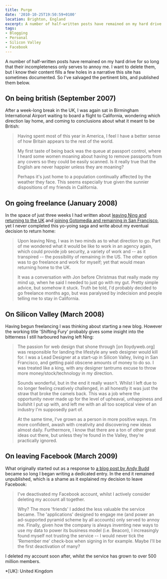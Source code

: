 ```yaml
---
title: Purge
date: '2010-10-25T19:50:59+0100'
location: Brighton, England
excerpt: A number of half-written posts have remained on my hard drive for so long that their incompleteness only serves to annoy me. So I've salvaged the pertinent bits and published them here.
tags:
- Blogging
- Personal
- Silicon Valley
- Facebook
---
```

A number of half-written posts have remained on my hard drive for so long that their incompleteness only serves to annoy me. I want to delete them, but I know their content fills a few holes in a narrative this site has sometimes documented. So I've salvaged the pertinent bits, and published them below.

## On being british (September 2007)

After a week-long break in the UK, I was again sat in Birmingham International Airport waiting to board a flight to California, wondering which direction lay home, and coming to conclusions about what it meant to be British:

> Having spent most of this year in America, I feel I have a better sense of how Britain appears to the rest of the world.
>
> My first taste of being back was the queue at passport control, where I heard some women moaning about having to remove passports from any covers so they could be easily scanned. Is it really true that the English are never happier unless they are moaning?
>
> Perhaps it's just home to a population continually affected by the weather they face. This seems especially true given the sunnier dispositions of my friends in California.

## On going freelance (January 2008)

In the space of just three weeks I had written about [leaving Ning and returning to the UK][1] and [joining Gotomedia and remaining in San Francisco][2], yet I never completed this yo-yoing saga and write about my eventual decision to return home:

> Upon leaving Ning, I was in two minds as to what direction to go. Part of me wondered what it would be like to work in an agency again, which could provide job security, a variety of work and -- as it transpired -- the possibility of remaining in the US. The other option was to go freelance and work for myself; yet that would mean returning home to the UK.
>
> It was a conversation with Jon before Christmas that really made my mind up, when he said I needed to just go with my gut. Pretty simple advice, but somehow it stuck. Truth be told, I'd probably decided to go freelance months ago, but was paralysed by indecision and people telling me to stay in California.

## On Silicon Valley (March 2008)

Having begun freelancing I was thinking about starting a new blog. However the working title 'Shifting Fury' probably gives some insight into the bitterness I still harboured having left Ning:

> The passion for web design that shone through [on lloydyweb.org] was responsible for landing the lifestyle any web designer would kill for. I was a Lead Designer at a start-up in Silicon Valley, living in San Francisco, and getting paid obscene amounts of money to do so. I was treated like a king, with any designer tantrums excuse to throw more money/stock/technology in my direction.
>
> Sounds wonderful, but in the end it really wasn't. Whilst I left due to no longer feeling creatively challenged, in all honestly it was just the straw that broke the camels back. This was a job where the opportunity never made up for the level of upheaval, unhappiness and bullshit I put up with, and left me with an all too sceptical view of an industry I'm supposedly part of.
>
> At the same time, I've grown as a person in more positive ways. I'm more confident, awash with creativity and discovering new ideas almost daily. Furthermore, I know that there are a ton of other great ideas out there, but unless they're found in the Valley, they're practically ignored.

## On leaving Facebook (March 2009)

What originally started out as a response to [a blog post by Andy Budd][3] became so long I began writing a dedicated entry. In the end it remained unpublished, which is a shame as it explained my decision to leave Facebook:

> I've deactivated my Facebook account, whilst I actively consider deleting my account all together.
>
> Why? The more 'friends' I added the less valuable the service became. The 'applications' designed to engage me (and power an ad-supported pyramid scheme by all accounts) only served to annoy me. Finally, given how the company is always inventing new ways to use my data to power its business model (i.e. Beacon), I increasingly found myself not trusting the service -- I would never tick the 'Remember me' check-box when signing in for example. Maybe I'll be the first deactivation of many?

I deleted my account soon after, whilst the service has grown to over 500 million members.

[1]: http://lloydyweb.paulrobertlloyd.com/blog/2007/10/goodbye_california.php
[2]: http://lloydyweb.paulrobertlloyd.com/blog/2007/11/gone_to_gotomedia.php
[3]: http://www.andybudd.com/archives/2009/03/why_friends_reu/

*[UK]: United Kingdom
